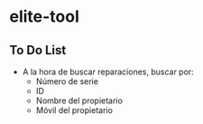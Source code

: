 # elite-tool

## To Do List

- A la hora de buscar reparaciones, buscar por:
  - Número de serie
  - ID
  - Nombre del propietario
  - Móvil del propietario
